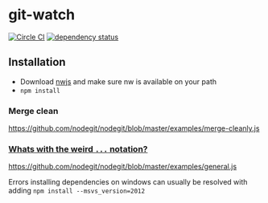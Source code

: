 # git-watch
[![Circle CI](https://circleci.com/gh/Dean177/git-watch/tree/master.svg?style=svg)](https://circleci.com/gh/Dean177/git-watch/tree/master)
[![dependency status](https://david-dm.org/dean177/git-watch.svg)](https://david-dm.org/dean177/git-watch)

## Installation
 - Download [nwjs](https://github.com/nwjs/nw.js/) and make sure nw is available on your path
 - `npm install`
 
### Merge clean
https://github.com/nodegit/nodegit/blob/master/examples/merge-cleanly.js
 

### [Whats with the weird `...` notation?](https://gist.github.com/sebmarkbage/07bbe37bc42b6d4aef81#whats-with-the-weird--notation)

https://github.com/nodegit/nodegit/blob/master/examples/general.js

Errors installing dependencies on windows can usually be resolved with adding
`npm install --msvs_version=2012`
